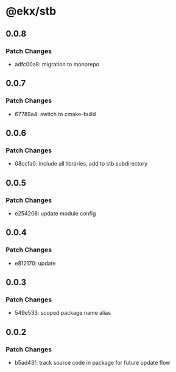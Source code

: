 # @ekx/stb

## 0.0.8

### Patch Changes

- adfc00a8: migration to monorepo

## 0.0.7

### Patch Changes

- 67789a4: switch to cmake-build

## 0.0.6

### Patch Changes

- 08ccfa0: include all libraries, add to stb subdirectory

## 0.0.5

### Patch Changes

- e254208: update module config

## 0.0.4

### Patch Changes

- e812170: update

## 0.0.3

### Patch Changes

- 549e533: scoped package name alias

## 0.0.2

### Patch Changes

- b5ad43f: track source code in package for future update flow
